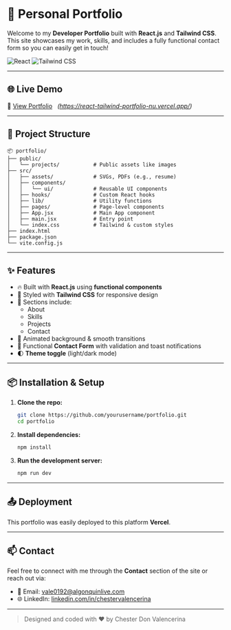 
# 🚀 Personal Portfolio

Welcome to my **Developer Portfolio** built with **React.js** and **Tailwind CSS**. This site showcases my work, skills, and includes a fully functional contact form so you can easily get in touch!

![React](https://img.shields.io/badge/React.js-20232A?style=for-the-badge&logo=react&logoColor=61DAFB)
![Tailwind CSS](https://img.shields.io/badge/Tailwind_CSS-38B2AC?style=for-the-badge&logo=tailwind-css&logoColor=white)

---

## 🌐 Live Demo

🔗 [View Portfolio](#) &nbsp; _(https://react-tailwind-portfolio-nu.vercel.app/)_

---

## 📁 Project Structure

```
📦 portfolio/
├── public/
│   └── projects/           # Public assets like images
├── src/
│   ├── assets/             # SVGs, PDFs (e.g., resume)
│   ├── components/
│   │   └── ui/             # Reusable UI components
│   ├── hooks/              # Custom React hooks
│   ├── lib/                # Utility functions
│   ├── pages/              # Page-level components
│   ├── App.jsx             # Main App component
│   ├── main.jsx            # Entry point
│   └── index.css           # Tailwind & custom styles
├── index.html
├── package.json
└── vite.config.js
```

---

## ✨ Features

- 🔥 Built with **React.js** using **functional components**
- 💅 Styled with **Tailwind CSS** for responsive design
- 💼 Sections include:
  - About
  - Skills
  - Projects
  - Contact
- 🌌 Animated background & smooth transitions
- 📩 Functional **Contact Form** with validation and toast notifications
- 🌓 **Theme toggle** (light/dark mode)

---

## 📦 Installation & Setup

1. **Clone the repo:**

   ```bash
   git clone https://github.com/yourusername/portfolio.git
   cd portfolio
   ```

2. **Install dependencies:**

   ```bash
   npm install
   ```

3. **Run the development server:**

   ```bash
   npm run dev
   ```

---

## 📤 Deployment

This portfolio was easily deployed to this platform **Vercel**.

---

## 📫 Contact

Feel free to connect with me through the **Contact** section of the site or reach out via:

- 📧 Email: vale0192@algonquinlive.com
- 🌐 LinkedIn: [linkedin.com/in/chestervalencerina](#)


---

> Designed and coded with ❤️ by Chester Don Valencerina
